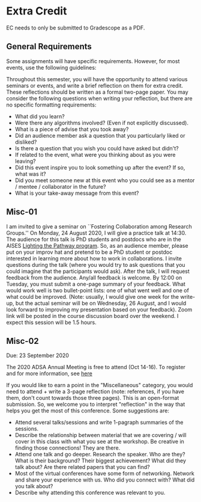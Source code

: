 # Extra Credit

EC needs to only be submitted to Gradescope as a PDF.

## General Requirements

Some assignments will have specific requirements.  However, for most events, use
the following guidelines:

Throughout this semester, you will have the opportunity to attend various
seminars or events, and write a brief reflection on them for extra credit.
These reflections should be written as a formal two-page paper.  You may
consider the following questions when writing your reflection, but there are no
specific formatting requirements:

* What did you learn?
* Were there any algorithms involved? (Even if not explicitly discussed).
* What is a piece of advise that you took away?
* Did an audience member ask a question that you particularly liked or disliked?
* Is there a question that you wish you could have asked but didn't?
* If related to the event, what were you thinking about as you were leaving?
* Did this event inspire you to look something up after the event? If so, what
  was it?
* Did you meet someone new at this event who you could see as a mentor / mentee
  / collaborator in the future?
* What is your take-away message from this event?

## Misc-01

I am invited to give a seminar on ``Fostering Collaboration among Research
Groups.''  On Monday, 24 August 2020, I will give a practice talk at 14:30. The
audience for this talk is PhD students and postdocs who are in the AISES
[Lighting the Pathway program](https://www.aises.org/content/lighting-pathway).
So, as an audience member, please put on your improv hat and pretend to be a PhD
student or postdoc interested in learning more about how to work in
collaborations.  I invite questions during the talk (where you would try to ask
questions that you could imagine that the participants would ask).  After the
talk, I will request feedback from the audience. Any/all feedback is welcome.
By 12:00 on Tuesday, you must submit a one-page summary of your feedback.  What
would work well is two bullet-point lists: one of what went well and one of what
could be improved.  (Note: usually, I would give one week for the write-up, but
the actual seminar will be on Wednesday, 26 August, and I would look forward to
improving my presentation based on your feedback).  Zoom link will be posted in
the course discussion board over the weekend.  I expect this session will be 1.5
hours.

## Misc-02

Due: 23 September 2020

The 2020 ADSA Annual Meeting is free to attend (Oct 14-16). To register and for more information, see [here](https://academicdatascience.org/adsa-meetings/annual-meeting)

If you would like to earn a point in the "Miscellaneous" category, you would need to attend + write a 3-page reflection (note: references, if you have them, don't count towards those three pages). This is an open-format submission. So, we welcome you to interpret "reflection" in the way that helps you get the most of this conference. Some suggestions are:

* Attend several talks/sessions and write 1-pagraph summaries of the sessions.
* Describe the relationship between material that we are covering / will cover in this class with what you see at the workshop. Be creative in finding those connections! They are there.
* Attend one talk and go deeper. Research the speaker. Who are they? What is their background? Their biggest achievement? What did they talk about? Are there related papers that you can find?
* Most of the virtual conferences have some form of networking. Network and share your experience with us. Who did you connect with? What did you talk about?
* Describe why attending this conference was relevant to you.
